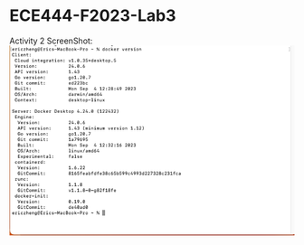 # ECE444-F2023-Lab3   
Activity 2 ScreenShot:    
![alt text](lab3_screenshot/activity2.png "Activity 2 ScreenShot")    


